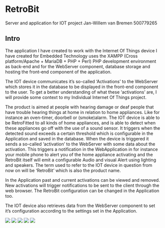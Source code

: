 # RetroBit
Server and application for IOT project Jan-Willem van Bremen 500779265

## Intro
The application I have created to work with the Internet Of Things device I have created for Embedded Technology uses the XAMPP (Cross platform/Apache + MariaDB + PHP + Perl) PHP development environment as back-end and for the WebServer component, database storage and hosting the front-end component of the application.

The IOT device communicates it’s so-called ‘Activations’ to the WebServer which stores it in the database to be displayed in the front-end component to the user. To get a better understanding of what these ‘activations’ are, I will provide some context to my Individual Internet Of Things project.

The product is aimed at people with hearing damage or deaf people that have trouble hearing things at home in relation to home appliances. Like for instance an oven-timer, doorbell or (smoke)alarm. The IOT device is able to be RetroFitted to all kinds of home appliances, and is able to detect when these appliances go off with the use of a sound sensor. It triggers when the detected sound exceeds a certain threshold which is configurable in the Application and saved in the database. When the device is triggered it sends a so-called ‘activation’ to the WebServer with some data about the activation. This triggers a notification in the WebApplication in for instance your mobile phone to alert you of the home appliance activating and the RetroBit itself will emit a configurable Audio and visual Alert using lighting and speakers. The term used to refer to the IOT device in question from now on will be ‘RetroBit’ which is also the product name.

In the Application past and current activations can be viewed and removed. New activations will trigger notifications to be sent to the client through the web browser. The RetroBit configuration can be changed in the Application too.

The IOT device also retrieves data from the WebServer component to set it’s configuration according to the settings set in the Application.

**![](https://lh6.googleusercontent.com/ZHQQyl8GmYn-QVF-a6SO_ihCeFNdTDIPr_YMPnYYeYIkOCyt3TBAXWjuNUK5nb2BElM68iczjFuUCUMxN-0K784m5JGi3W7Sg3X4j5Qk2EmJfvdXI5HnRhiZAytM-7ZQexxKHzTP)**
**![](https://lh4.googleusercontent.com/A6NCOruZ-ThMYr9lHghq_KdB2NwTX97x9u97ZVSs6LcT5elfmxeTczE6POY54FnVMlBY_Uh4DYSW8PbM9SD67ISfYql_dT8eD6O0URhrK9Lum-79ZQ7-NaDyRZ6do_nSXm7VCoHa)**
**![](https://lh5.googleusercontent.com/bJ0aya9_i93UtTOYmN9xecAD9McxaePuPqkSW1eduNrvXP0ehtVl8zBknnQoVmWaGHkheLGBcJ_0wrDF2zfQ_oVm4FoHRTxdpeJbMaIawn6mS98rwubCV2RJhXZ3cpiGODBNg-Zd)**
**![](https://lh3.googleusercontent.com/hQKbwrTSpSDauPxHE_dFNiTUV6JULdQA3X8lB39zduMZrHvZUzgz2VFUZW3YkYELRamKfiOCdp5CeWALVBR0O5eJfzgBdvNqSsy72ggrWlZuJjvrhYmKi-Z79rK1haZ1iwXIQFps)**
**![](https://lh6.googleusercontent.com/tY3_--YSAIPpPNLxr-QIvvjRQgWI_BPixtvtG1kBevoBBtX0HrH3I5IcMYPzKQOFNYdS6gr9lVzyY5epTvIyDICG807A1VhIbgSH61A1DR9bObRX3YOBEXZz8js0Up8vtKtW9l8F)**

